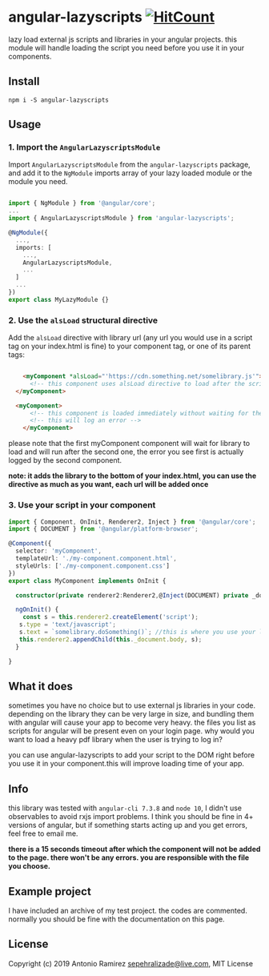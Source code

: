 # angular-lazyscripts [![HitCount](http://hits.dwyl.io/antoniormrzz/angular-lazyscripts.svg)](http://hits.dwyl.io/antoniormrzz/angular-lazyscripts)

lazy load external js scripts and libraries in your angular projects.
this module will handle loading the script you need before you use it in your components.

## Install

```
npm i -S angular-lazyscripts
```
## Usage

### 1. Import the `AngularLazyscriptsModule`

Import `AngularLazyscriptsModule` from the `angular-lazyscripts` package, and add it to the `NgModule` imports array of your lazy loaded module or the module you need.

```typescript

import { NgModule } from '@angular/core';
...
import { AngularLazyscriptsModule } from 'angular-lazyscripts';

@NgModule({
  ...,
  imports: [
    ...,
    AngularLazyscriptsModule,
    ...
  ]
  ...
})
export class MyLazyModule {}
```
### 2. Use the `alsLoad` structural directive

Add the `alsLoad` directive with library url (any url you would use in a script tag on your index.html is fine) to your component tag, or one of its parent tags:

```html

    <myComponent *alsLoad="'https://cdn.something.net/somelibrary.js'">
      <!-- this component uses alsLoad directive to load after the script has been loaded -->
  </myComponent>

  <myComponent>
      <!-- this component is loaded immediately without waiting for the library to load  -->
      <!-- this will log an error -->
    </myComponent>

```
please note that the first myComponent component will wait for library to load and will run after the second one, the error you see first is actually logged by the second component.

**note: it adds the library to the bottom of your index.html, you can use the directive as much as you want, each url will be added once**


### 3. Use your script in your component

```typescript
import { Component, OnInit, Renderer2, Inject } from '@angular/core';
import { DOCUMENT } from '@angular/platform-browser';

@Component({
  selector: 'myComponent',
  templateUrl: './my-component.component.html',
  styleUrls: ['./my-component.component.css']
})
export class MyComponent implements OnInit {

  constructor(private renderer2:Renderer2,@Inject(DOCUMENT) private _document) { }

  ngOnInit() {
    const s = this.renderer2.createElement('script');
   s.type = 'text/javascript';
   s.text = `somelibrary.doSomething()`; //this is where you use your library
   this.renderer2.appendChild(this._document.body, s);
  }

}
```
## What it does

sometimes you have no choice but to use external js libraries in your code. depending on the library they can be very large in size, and bundling them with angular will cause your app to become very heavy. the files you list as scripts for angular will be present even on your login page. why would you want to load a heavy pdf library when the user is trying to log in? 

you can use angular-lazyscripts to add your script to the DOM right before you use it in your component.this will improve loading time of your app.

## Info

this library was tested with `angular-cli 7.3.8` and `node 10`, I didn't use observables to avoid rxjs import problems. I think you should be fine in 4+ versions of angular, but if something starts acting up and you get errors, feel free to email me.

**there is a 15 seconds timeout after which the component will not be added to the page. there won't be any errors. you are responsible with the file you choose.**

## Example project

I have included an archive of my test project. the codes are commented. normally you should be fine with the documentation on this page.

## License

Copyright (c) 2019 Antonio Ramirez <sepehralizade@live.com>, MIT License
